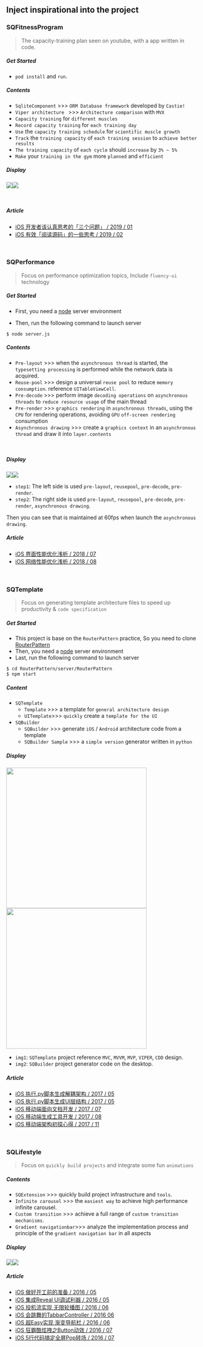 ## Inject inspirational into the project


### SQFitnessProgram

> The capacity-training plan seen on youtube, with a app written in code.

##### Get Started

- `pod install` and `run`.

##### Contents

- `SqliteComponent`	 >>>  `ORM Database framework` developed by `Castie!`
- `Viper architecture ` >>> `Architecture comparison` with `MVX`
- `Capacity training` for `different muscles`
- `Record capacity training` for `each training day`
- `Use` the `capacity training schedule` for `scientific muscle growth`
- `Track` the `training capacity` of `each training session` to `achieve better results`
- `The training capacity` of `each cycle` should `increase` by `3% ~ 5%`
- `Make` your `training in the gym` more `planned` and `efficient`


##### Display
<img src="./SQFitnessProgram/contents/01.gif"><img src="./SQFitnessProgram/contents/02.gif">

<br/>

##### Article
- [iOS 开发者该认真思考的「三个问题」 / 2019 / 01](https://coderzsq.github.io/2019/01/iOS-%E5%BC%80%E5%8F%91%E8%80%85%E8%AF%A5%E8%AE%A4%E7%9C%9F%E6%80%9D%E8%80%83%E7%9A%84-%E4%B8%89%E4%B8%AA%E9%97%AE%E9%A2%98/)
- [iOS 有效「阅读源码」的一些思考 / 2019 / 02](https://coderzsq.github.io/2019/02/iOS-%E6%9C%89%E6%95%88-%E9%98%85%E8%AF%BB%E6%BA%90%E7%A0%81-%E7%9A%84%E4%B8%80%E4%BA%9B%E6%80%9D%E8%80%83/)

<br/>


### SQPerformance
> Focus on performance optimization topics, Include `fluency-ui` technology

##### Get Started

- First, you need a [node](https://nodejs.org/en/) server environment

- Then, run the following command to launch server

```
$ node server.js
```

##### Contents
- `Pre-layout` >>> when the `asynchronous thread` is started, the `typesetting processing` is performed while the network data is acquired.
- `Reuse-pool` >>> design a universal `reuse pool` to reduce `memory consumption`. reference `UITableViewCell`.
- `Pre-decode` >>> perform image `decoding operations` on `asynchronous threads` to `reduce resource usage` of the main thread
- `Pre-render` >>> `graphics rendering` in `asynchronous threads`, using the `CPU` for rendering operations, avoiding `GPU` `off-screen rendering` consumption
- `Asynchronous drawing` >>> create a `graphics context` in an `asynchronous thread` and draw it into `layer.contents`

<br/>


##### Display

<img src="./SQPerformance/contents/step1.gif"><img src="./SQPerformance/contents/step2.gif">


- `step1`: The left side is used `pre-layout`, `reusepool`, `pre-decode`, `pre-render`.
- `step2`: The right side is used `pre-layout`, `reusepool`, `pre-decode`, `pre-render`, `asynchronous drawing`.

Then you can see that is maintained at 60fps when launch the `asynchronous drawing`.


##### Article
- [iOS 界面性能优化浅析 / 2018 / 07](https://coderzsq.github.io/2018/07/iOS-%E7%95%8C%E9%9D%A2%E6%80%A7%E8%83%BD%E4%BC%98%E5%8C%96%E6%B5%85%E6%9E%90/)
- [iOS 网络性能优化浅析 / 2018 / 08](https://coderzsq.github.io/2018/08/iOS-%E7%BD%91%E7%BB%9C%E6%80%A7%E8%83%BD%E4%BC%98%E5%8C%96%E6%B5%85%E6%9E%90/)

<br/>

### SQTemplate

> Focus on generating template architecture files to speed up productivity & `code specification`

##### Get Started

- This project is base on the `RouterPattern` practice, So you need to clone [RouterPattern](https://github.com/coderZsq/coderZsq.practice.native/tree/master/RouterPattern) 
- Then, you need a [node](https://nodejs.org/en/) server environment
- Last, run the following command to launch server

```
$ cd RouterPattern/server/RouterPattern
$ npm start
```

##### Content
- `SQTemplate`  
	- `Template` >>> a template for `general architecture design` 
	- `UITemplate`>>> `quickly` create a `template for the UI`
- `SQBuilder`	
	- `SQBuilder`	 >>> generate `iOS` / `Android` architecture code from a template
	- `SQBuilder Sample` >>> a `simple version` generator written in `python`
	
##### Display

<img src="./SQTemplate/contents/img1.png" width="370"><img src="./SQTemplate/contents/img2.png" width="370">

- `img1`: `SQTemplate` project reference `MVC`, `MVVM`, `MVP`, `VIPER`, `CDD` design.
- `img2`: `SQBuilder` project generator code on the desktop.

##### Article

- [iOS 执行.py脚本生成解耦架构 / 2017 / 05](https://coderzsq.github.io/2017/05/iOS-%E6%89%A7%E8%A1%8C.py%E8%84%9A%E6%9C%AC%E7%94%9F%E6%88%90%E8%A7%A3%E8%80%A6%E6%9E%B6%E6%9E%84/)
- [iOS 执行.py脚本生成UI层结构 / 2017 / 05](https://coderzsq.github.io/2017/05/iOS-%E6%89%A7%E8%A1%8C.py%E8%84%9A%E6%9C%AC%E7%94%9F%E6%88%90UI%E5%B1%82%E7%BB%93%E6%9E%84/)
- [iOS 移动端面向文档开发 / 2017 / 07](https://coderzsq.github.io/2017/07/iOS-%E7%A7%BB%E5%8A%A8%E7%AB%AF%E9%9D%A2%E5%90%91%E6%96%87%E6%A1%A3%E5%BC%80%E5%8F%91/)
- [iOS 移动端生成工具开发 / 2017 / 08](https://coderzsq.github.io/2017/08/iOS-%E7%A7%BB%E5%8A%A8%E7%AB%AF%E7%94%9F%E6%88%90%E5%B7%A5%E5%85%B7%E5%BC%80%E5%8F%91/)
- [iOS 移动端架构初探心得 / 2017 / 11](https://coderzsq.github.io/2017/11/iOS-%E7%A7%BB%E5%8A%A8%E7%AB%AF%E6%9E%B6%E6%9E%84%E5%88%9D%E6%8E%A2%E5%BF%83%E5%BE%97/)

<br/>

### SQLifestyle
> Focus on `quickly build projects` and integrate some fun `animations`

##### Contents

- `SQExtension` >>> quickly build project infrastructure and `tools`.
- `Infinite carousel` >>> the `easiest way` to achieve high performance infinite carousel.
- `Custom transition` >>> achieve a full range of `custom transition mechanisms`.
- `Gradient navigationbar`>>> analyze the implementation process and principle of the `gradient navigation bar` in all aspects


##### Display

<img src="./SQLifestyle/contents/img1.gif"><img src="./SQLifestyle/contents/img2.gif">

##### Article

- [iOS 做好开工前的准备 / 2016 / 05](https://coderzsq.github.io/2016/05/iOS-%E5%81%9A%E5%A5%BD%E5%BC%80%E5%B7%A5%E5%89%8D%E7%9A%84%E5%87%86%E5%A4%87/)
- [iOS 集成Reveal UI调试利器 / 2016 / 05](https://coderzsq.github.io/2016/05/iOS-%E9%9B%86%E6%88%90Reveal-UI%E8%B0%83%E8%AF%95%E5%88%A9%E5%99%A8/)
- [iOS 投机流实现 无限轮播图 / 2016 / 06](https://coderzsq.github.io/2016/06/iOS-%E6%8A%95%E6%9C%BA%E6%B5%81%E5%AE%9E%E7%8E%B0-%E6%97%A0%E9%99%90%E8%BD%AE%E6%92%AD%E5%9B%BE/)
- [iOS 会跳舞的TabbarController / 2016 06](https://coderzsq.github.io/2016/06/iOS-%E4%BC%9A%E8%B7%B3%E8%88%9E%E7%9A%84TabbarController/)
- [iOS 超Easy实现 渐变导航栏 / 2016 / 06](https://coderzsq.github.io/2016/06/iOS-%E8%B6%85Easy%E5%AE%9E%E7%8E%B0-%E6%B8%90%E5%8F%98%E5%AF%BC%E8%88%AA%E6%A0%8F/)
- [iOS 狂霸酷炫拽之Button动效 / 2016 / 07](https://coderzsq.github.io/2016/07/iOS-%E7%8B%82%E9%9C%B8%E9%85%B7%E7%82%AB%E6%8B%BD%E4%B9%8BButton%E5%8A%A8%E6%95%88/)
-  [iOS 5行代码搞定全屏Pop转场 / 2016 / 07](https://coderzsq.github.io/2016/07/iOS-5%E8%A1%8C%E4%BB%A3%E7%A0%81%E6%90%9E%E5%AE%9A%E5%85%A8%E5%B1%8FPop%E8%BD%AC%E5%9C%BA/)


